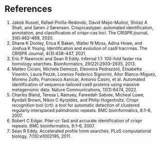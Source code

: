# References

1. Jakob Russel, Rafael Pinilla-Redondo, David Mayo-Muñoz, Shiraz A Shah, and Søren J Sørensen. Crisprcastyper: automated identification, annotation, and classification of crispr-cas loci. The
CRISPR journal, 3(6):462–469, 2020.
2.  Shane K Dooley, Erica K Baken, Walter N Moss, Adina Howe, and Joshua K Young. Identification and evolution of cas9 tracrrnas. The CRISPR Journal, 4(3):438–447, 2021.
3. Eric P Nawrocki and Sean R Eddy. Infernal 1.1: 100-fold faster rna homology searches. Bioinformatics, 29(22):2933–2935, 2013.
4. Matteo Ciciani, Michele Demozzi, Eleonora Pedrazzoli, Elisabetta Visentin, Laura Pezzè, Lorenzo Federico Signorini, Aitor Blanco-Miguez, Moreno Zolfo, Francesco Asnicar, Antonio Casini, et al.
Automated identification of sequence-tailored cas9 proteins using massive metagenomic data. Nature Communications, 13(1):6474, 2022.
5. Charles Bland, Teresa L Ramsey, Fareedah Sabree, Micheal Lowe, Kyndall Brown, Nikos C Kyrpides, and Philip Hugenholtz. Crispr recognition tool (crt): a tool for automatic detection of clustered
regularly interspaced palindromic repeats. BMC bioinformatics, 8:1–8, 2007.
6. Robert C Edgar. Piler-cr: fast and accurate identification of crispr repeats. BMC bioinformatics, 8:1–6, 2007.
7. Sean R Eddy. Accelerated profile hmm searches. PLoS computational biology, 7(10):e1002195, 2011.
